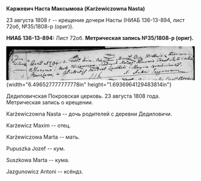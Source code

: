 **Каржевич Наста Максымова (Karżewiczowna Nasta)**

23 августа 1808 г -- крещение дочери Насты (НИАБ 136-13-894, лист 72об,
№35/1808-р (ориг)).

**НИАБ 136-13-894:** Лист 72об. **Метрическая запись №35/1808-р
(ориг).**

![](./media/79db605bdc14bde0f18b01f203811d994542f682.png){width="6.496527777777778in"
height="1.6936964129483814in"}

Дедиловичская Покровская церковь. 23 августа 1808 года. Метрическая
запись о крещении.

Karżewiczowna Nasta -- дочь родителей с деревни Дедиловичи.

Karżewicz Maxim -- отец.

Karżewiczowa Marta -- мать.

Pupuszka Jozef -- кум.

Suszkowa Marta -- кума.

Jazgunowicz Antoni -- ксёндз.
